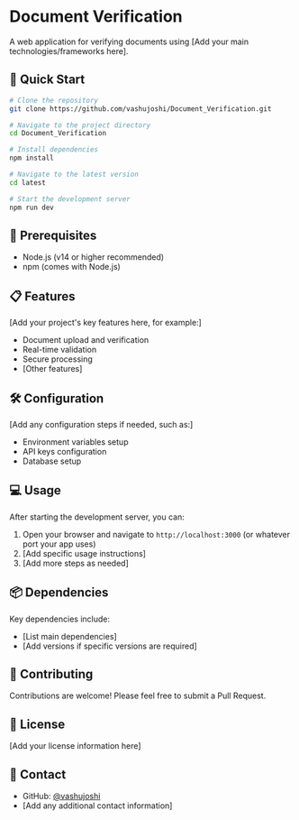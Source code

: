 # Document Verification

A web application for verifying documents using [Add your main technologies/frameworks here].

## 🚀 Quick Start

```bash
# Clone the repository
git clone https://github.com/vashujoshi/Document_Verification.git

# Navigate to the project directory
cd Document_Verification

# Install dependencies
npm install

# Navigate to the latest version
cd latest

# Start the development server
npm run dev
```

## 🔧 Prerequisites

- Node.js (v14 or higher recommended)
- npm (comes with Node.js)

## 📋 Features

[Add your project's key features here, for example:]
- Document upload and verification
- Real-time validation
- Secure processing
- [Other features]

## 🛠️ Configuration

[Add any configuration steps if needed, such as:]
- Environment variables setup
- API keys configuration
- Database setup

## 💻 Usage

After starting the development server, you can:
1. Open your browser and navigate to `http://localhost:3000` (or whatever port your app uses)
2. [Add specific usage instructions]
3. [Add more steps as needed]

## 📦 Dependencies

Key dependencies include:
- [List main dependencies]
- [Add versions if specific versions are required]

## 🤝 Contributing

Contributions are welcome! Please feel free to submit a Pull Request.

## 📝 License

[Add your license information here]

## 👥 Contact

- GitHub: [@vashujoshi](https://github.com/vashujoshi)
- [Add any additional contact information]

